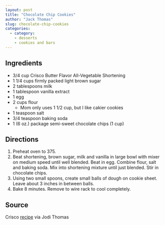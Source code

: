 ```yaml
---
layout: post
title: "Chocolate Chip Cookies"
author: "Jack Thomas"
slug: chocolate-chip-cookies
categories:
  - category:
    - desserts
    - cookies and bars
---
```


## Ingredients

- 3/4 cup Crisco Butter Flavor All-Vegetable Shortening
- 1 1/4 cups firmly packed light brown sugar
- 2 tablespoons milk
- 1 tablespoon vanilla extract
- 1 egg
- 2 cups flour
  - Mom only uses 1 1/2 cup, but I like cakier cookies
- 1 teaspoon salt
- 3/4 teaspoon baking soda
- 1 (6 oz.) package semi-sweet chocolate chips (1 cup)

## Directions

1. Preheat oven to 375.
2. Beat shortening, brown sugar, milk and vanilla in large bowl with mixer on medium speed until well blended. Beat in egg. Combine flour, salt and baking soda. Mix into shortening mixture until just blended. Stir in chocolate chips.
3. Using two small spoons, create small balls of dough on cookie sheet. Leave about 3 inches in between balls.
4. Bake 8 minutes. Remove to wire rack to cool completely.

## Source

Crisco [recipe](https://crisco.com/recipe/ultimate-chocolate-chip-cookies/) via Jodi Thomas
